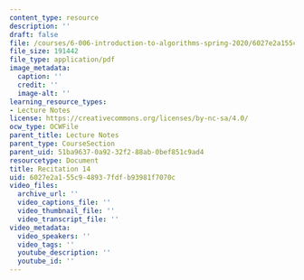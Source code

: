 ```yaml
---
content_type: resource
description: ''
draft: false
file: /courses/6-006-introduction-to-algorithms-spring-2020/6027e2a155c948937fdfb93981f7070c_MIT6_006S20_r14.pdf
file_size: 191442
file_type: application/pdf
image_metadata:
  caption: ''
  credit: ''
  image-alt: ''
learning_resource_types:
- Lecture Notes
license: https://creativecommons.org/licenses/by-nc-sa/4.0/
ocw_type: OCWFile
parent_title: Lecture Notes
parent_type: CourseSection
parent_uid: 51ba9637-0a92-32f2-88ab-0bef851c9ad4
resourcetype: Document
title: Recitation 14
uid: 6027e2a1-55c9-4893-7fdf-b93981f7070c
video_files:
  archive_url: ''
  video_captions_file: ''
  video_thumbnail_file: ''
  video_transcript_file: ''
video_metadata:
  video_speakers: ''
  video_tags: ''
  youtube_description: ''
  youtube_id: ''
---
```

